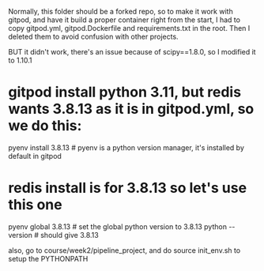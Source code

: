 Normally, this folder should be a forked repo, so to make it work with gitpod, and have it build a proper container right from the start, I had to copy gitpod.yml, gitpod.Dockerfile and requirements.txt in the root.
Then I deleted them to avoid confusion with other projects.  

BUT it didn't work, there's an issue because of scipy==1.8.0, so I modified it to 1.10.1

# gitpod install python 3.11, but redis wants 3.8.13 as it is in gitpod.yml, so we do this:

pyenv install 3.8.13   # pyenv is a python version manager, it's installed by default in gitpod  
  # redis install is for 3.8.13 so let's use this one
pyenv global 3.8.13   # set the global python version to 3.8.13
python --version   # should give 3.8.13


also, go to course/week2/pipeline_project, and do
source init_env.sh  to setup the PYTHONPATH 
